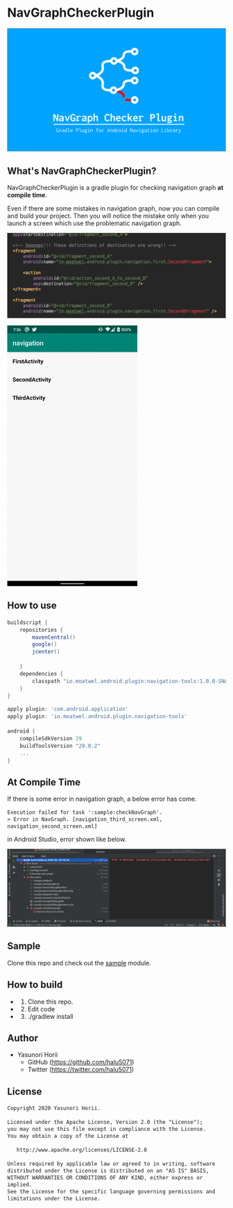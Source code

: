 # NavGraphCheckerPlugin
![NavGraphCheckerPlugin](./assets/NavGraphCheckerPlugin.png)

## What's NavGraphCheckerPlugin?
NavGraphCheckerPlugin is a gradle plugin for checking navigation graph **at compile time**.

Even if there are some mistakes in navigation graph, now you can compile and build your project. Then you will notice the mistake only when you launch a screen which use the problematic navigation graph.

![](./assets/wrong_destination.png)

<img src="./assets/wrong_nav.gif" width=300px>

## How to use
```build.gradle
buildscript {
    repositories {
        mavenCentral()
        google()
        jcenter()

    }
    dependencies {
        classpath "io.moatwel.android.plugin:navigation-tools:1.0.0-SNAPSHOT"
    }
}
```

```build.gradle
apply plugin: 'com.android.application'
apply plugin: 'io.moatwel.android.plugin.navigation-tools'

android {
    compileSdkVersion 29
    buildToolsVersion "29.0.2"
    ...
}
```

## At Compile Time
If there is some error in navigation graph, a below error has come.

```shell
Execution failed for task ':sample:checkNavGraph'.
> Error in NavGraph. [navigation_third_screen.xml, navigation_second_screen.xml]
```

in Android Studio, error shown like below.

![](./assets/build_error.png)

## Sample
Clone this repo and check out the [sample](https://github.com/halu5071/NavGraphCheckerPlugin/tree/master/sample) module.

## How to build
- 1. Clone this repo.
- 2. Edit code
- 3. ./gradlew install

## Author
- Yasunori Horii
  - GitHub (https://github.com/halu5071)
  - Twitter (https://twitter.com/halu5071)

## License
```
Copyright 2020 Yasunori Horii.

Licensed under the Apache License, Version 2.0 (the "License");
you may not use this file except in compliance with the License.
You may obtain a copy of the License at

   http://www.apache.org/licenses/LICENSE-2.0

Unless required by applicable law or agreed to in writing, software
distributed under the License is distributed on an "AS IS" BASIS,
WITHOUT WARRANTIES OR CONDITIONS OF ANY KIND, either express or implied.
See the License for the specific language governing permissions and
limitations under the License.
```
